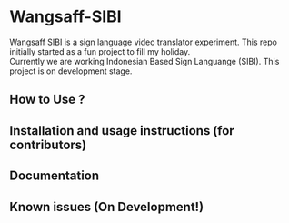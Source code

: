 # Wangsaff-SIBI
Wangsaff SIBI is a sign language video translator experiment. This repo initially started as a fun project to fill my holiday. <br>
Currently we are working Indonesian Based Sign Languange (SIBI). This project is on development stage.

## How to Use ?

## Installation and usage instructions (for contributors)

## Documentation

## Known issues (On Development!)
